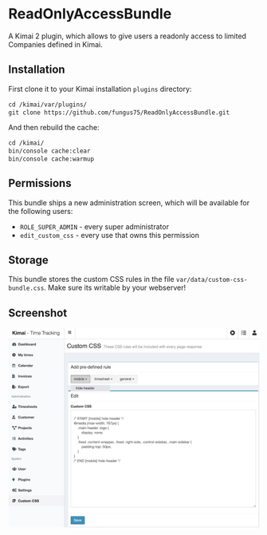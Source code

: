 # ReadOnlyAccessBundle

A Kimai 2 plugin, which allows to give users a readonly access to limited Companies defined in Kimai.


## Installation

First clone it to your Kimai installation `plugins` directory:
```
cd /kimai/var/plugins/
git clone https://github.com/fungus75/ReadOnlyAccessBundle.git
```

And then rebuild the cache: 
```
cd /kimai/
bin/console cache:clear
bin/console cache:warmup
```

## Permissions

This bundle ships a new administration screen, which will be available for the following users:

- `ROLE_SUPER_ADMIN` - every super administrator
- `edit_custom_css` - every use that owns this permission 
 
## Storage

This bundle stores the custom CSS rules in the file `var/data/custom-css-bundle.css`. 
Make sure its writable by your webserver!

## Screenshot

![Screenshot](https://raw.githubusercontent.com/Keleo/CustomCSSBundle/master/screenshot.jpg)

